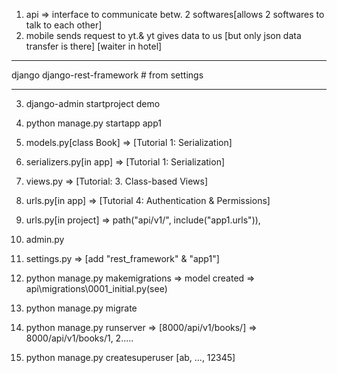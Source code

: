 1. api => interface to communicate betw. 2 softwares[allows 2 softwares to talk to each other]
2. mobile sends request to yt.& yt gives data to us [but only json data transfer is there] [waiter in hotel]
********** 
django
django-rest-framework             # from settings
**********

3. django-admin startproject demo
2. python manage.py startapp app1
3. models.py[class Book]   => [Tutorial 1: Serialization]
4. serializers.py[in app]   => [Tutorial 1: Serialization]
5. views.py => [Tutorial: 3. Class-based Views]
6. urls.py[in app]  => [Tutorial 4: Authentication & Permissions]
7. urls.py[in project] => path("api/v1/", include("app1.urls")),
8. admin.py
9. settings.py => [add "rest_framework" & "app1"]
3. python manage.py makemigrations => model created => api\migrations\0001_initial.py(see)
4. python manage.py migrate 
5. python manage.py runserver => [8000/api/v1/books/] => 8000/api/v1/books/1, 2.....

20. python manage.py createsuperuser [ab, ..., 12345]

